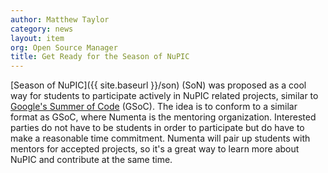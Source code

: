 ```yaml
---
author: Matthew Taylor
category: news
layout: item
org: Open Source Manager
title: Get Ready for the Season of NuPIC
---
```


[Season of NuPIC]({{ site.baseurl }}/son) (SoN) was proposed as a cool way for
students to participate actively in NuPIC related projects, similar to
[Google's Summer of Code](http://www.google-melange.com/) (GSoC). The idea is to
conform to a similar format as GSoC, where Numenta is the mentoring
organization. Interested parties do not have to be students in order to
participate but do have to make a reasonable time commitment. Numenta will pair
up students with mentors for accepted projects, so it's a great way to learn
more about NuPIC and contribute at the same time.

